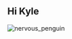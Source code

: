 ## Hi Kyle

![nervous_penguin](https://github.com/kylereagan/.github/assets/59704103/6c202ef5-b0e9-4b27-90e4-da40075de11e)
